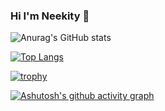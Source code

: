 ### Hi I'm Neekity 👋




![Anurag's GitHub stats](https://github-readme-stats.vercel.app/api?username=Neekity&show_icons=true&theme=radical)

[![Top Langs](https://github-readme-stats.vercel.app/api/top-langs/?username=Neekity&layout=compact)](https://github.com/Neekity/github-readme-stats)

[![trophy](https://github-profile-trophy.vercel.app/?username=Neekity&theme=onedark)](https://github.com/Neekity/github-profile-trophy)

[![Ashutosh's github activity graph](https://activity-graph.herokuapp.com/graph?username=Neekity&theme=react-dark)](https://github.com/Neekity/github-readme-activity-graph)

